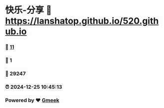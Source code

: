 # 快乐-分享 :link: https://lanshatop.github.io/520.github.io 
### :page_facing_up: [11](https://lanshatop.github.io/520.github.io/tag.html) 
### :speech_balloon: 1 
### :hibiscus: 29247 
### :alarm_clock: 2024-12-25 10:45:13 
### Powered by :heart: [Gmeek](https://github.com/Meekdai/Gmeek)
